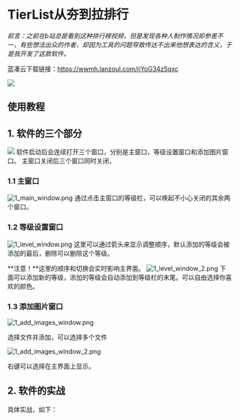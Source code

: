 ﻿# **TierList**从夯到拉排行
_前言：之前在b站总是看到这种排行榜视频，但是发现各种人制作情况却参差不一，有些想法出众的作者，却因为工具的问题导致传达不出来他想表达的含义，于是我开发了这款软件。_

蓝凑云下载链接：https://wwmh.lanzoul.com/ijYoG34z5qxc

![](BestToGarbage/images/tier_lis.png)

## 使用教程
## 1. 软件的三个部分


![](BestToGarbage/images/1_total.png)
软件启动后会连续打开三个窗口，分别是主窗口，等级设置窗口和添加图片窗口。
主窗口关闭后三个窗口同时关闭，

### 1.1 主窗口
![1_main_window.png](BestToGarbage/images%2F1_main_window.png)
通过点击主窗口的等级栏，可以唤起不小心关闭的其余两个窗口。

### 1.2 等级设置窗口
![1_level_window.png](BestToGarbage/images%2F1_level_window_1.png)
这里可以通过箭头来显示调整顺序，默认添加的等级会被添加的最后，删除可以删除这个等级。

**注意！**这里的顺序和切换会实时影响主界面。
![1_level_window_2.png](BestToGarbage/images%2F1_level_window_2.png)
下面可以添加新的等级，添加的等级会自动添加到等级栏的末尾。可以自由选择你喜欢的颜色。

### 1.3 添加图片窗口

![1_add_images_window.png](BestToGarbage/images/1_add_images_window.png)

选择文件并添加，可以选择多个文件

![1_add_images_window_2.png](BestToGarbage/images/1_add_images_window_2.png)

右键可以选择在主界面上显示。

## 2. 软件的实战
具体实战，如下：